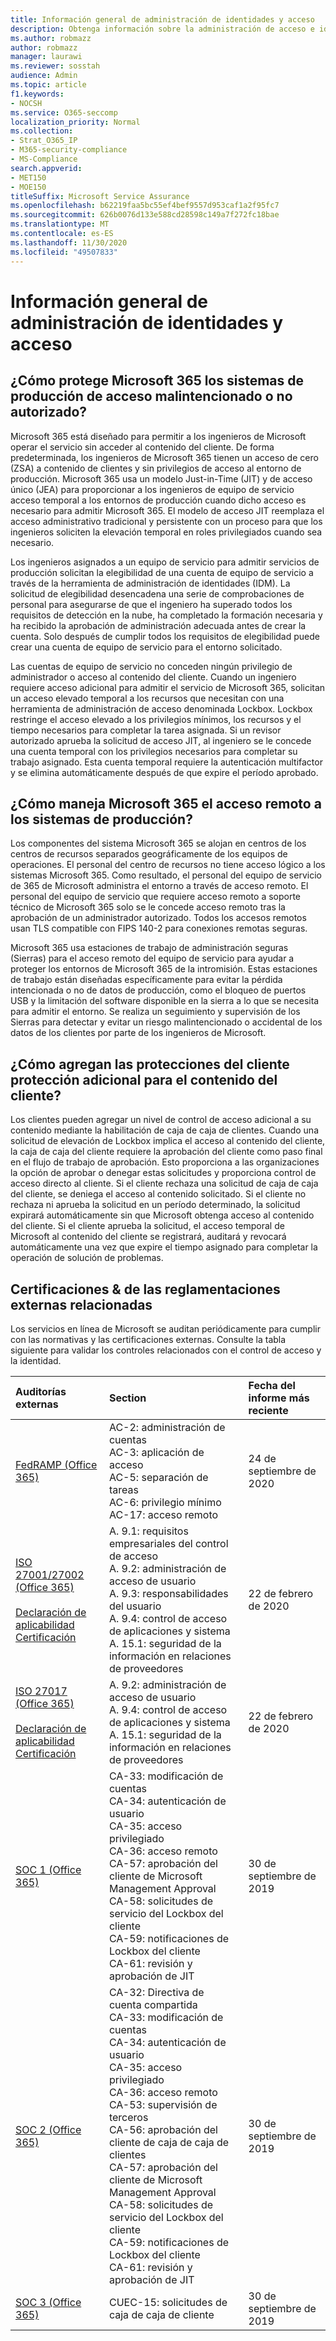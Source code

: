 ```yaml
---
title: Información general de administración de identidades y acceso
description: Obtenga información sobre la administración de acceso e identidades en Microsoft 365
ms.author: robmazz
author: robmazz
manager: laurawi
ms.reviewer: sosstah
audience: Admin
ms.topic: article
f1.keywords:
- NOCSH
ms.service: O365-seccomp
localization_priority: Normal
ms.collection:
- Strat_O365_IP
- M365-security-compliance
- MS-Compliance
search.appverid:
- MET150
- MOE150
titleSuffix: Microsoft Service Assurance
ms.openlocfilehash: b62219faa5bc55ef4bef9557d953caf1a2f95fc7
ms.sourcegitcommit: 626b0076d133e588cd28598c149a7f272fc18bae
ms.translationtype: MT
ms.contentlocale: es-ES
ms.lasthandoff: 11/30/2020
ms.locfileid: "49507833"
---
```

# <a name="identity-and-access-management-overview"></a>Información general de administración de identidades y acceso

## <a name="how-does-microsoft-365-protect-production-systems-from-unauthorized-or-malicious-access"></a>¿Cómo protege Microsoft 365 los sistemas de producción de acceso malintencionado o no autorizado?

Microsoft 365 está diseñado para permitir a los ingenieros de Microsoft operar el servicio sin acceder al contenido del cliente. De forma predeterminada, los ingenieros de Microsoft 365 tienen un acceso de cero (ZSA) a contenido de clientes y sin privilegios de acceso al entorno de producción. Microsoft 365 usa un modelo Just-in-Time (JIT) y de acceso único (JEA) para proporcionar a los ingenieros de equipo de servicio acceso temporal a los entornos de producción cuando dicho acceso es necesario para admitir Microsoft 365. El modelo de acceso JIT reemplaza el acceso administrativo tradicional y persistente con un proceso para que los ingenieros soliciten la elevación temporal en roles privilegiados cuando sea necesario.

Los ingenieros asignados a un equipo de servicio para admitir servicios de producción solicitan la elegibilidad de una cuenta de equipo de servicio a través de la herramienta de administración de identidades (IDM). La solicitud de elegibilidad desencadena una serie de comprobaciones de personal para asegurarse de que el ingeniero ha superado todos los requisitos de detección en la nube, ha completado la formación necesaria y ha recibido la aprobación de administración adecuada antes de crear la cuenta. Solo después de cumplir todos los requisitos de elegibilidad puede crear una cuenta de equipo de servicio para el entorno solicitado.

Las cuentas de equipo de servicio no conceden ningún privilegio de administrador o acceso al contenido del cliente. Cuando un ingeniero requiere acceso adicional para admitir el servicio de Microsoft 365, solicitan un acceso elevado temporal a los recursos que necesitan con una herramienta de administración de acceso denominada Lockbox. Lockbox restringe el acceso elevado a los privilegios mínimos, los recursos y el tiempo necesarios para completar la tarea asignada. Si un revisor autorizado aprueba la solicitud de acceso JIT, al ingeniero se le concede una cuenta temporal con los privilegios necesarios para completar su trabajo asignado. Esta cuenta temporal requiere la autenticación multifactor y se elimina automáticamente después de que expire el período aprobado.

## <a name="how-does-microsoft-365-handle-remote-access-to-production-systems"></a>¿Cómo maneja Microsoft 365 el acceso remoto a los sistemas de producción?

Los componentes del sistema Microsoft 365 se alojan en centros de los centros de recursos separados geográficamente de los equipos de operaciones. El personal del centro de recursos no tiene acceso lógico a los sistemas Microsoft 365. Como resultado, el personal del equipo de servicio de 365 de Microsoft administra el entorno a través de acceso remoto. El personal del equipo de servicio que requiere acceso remoto a soporte técnico de Microsoft 365 solo se le concede acceso remoto tras la aprobación de un administrador autorizado. Todos los accesos remotos usan TLS compatible con FIPS 140-2 para conexiones remotas seguras.

Microsoft 365 usa estaciones de trabajo de administración seguras (Sierras) para el acceso remoto del equipo de servicio para ayudar a proteger los entornos de Microsoft 365 de la intromisión. Estas estaciones de trabajo están diseñadas específicamente para evitar la pérdida intencionada o no de datos de producción, como el bloqueo de puertos USB y la limitación del software disponible en la sierra a lo que se necesita para admitir el entorno. Se realiza un seguimiento y supervisión de los Sierras para detectar y evitar un riesgo malintencionado o accidental de los datos de los clientes por parte de los ingenieros de Microsoft.

## <a name="how-does-customer-lockbox-add-additional-protection-for-customer-content"></a>¿Cómo agregan las protecciones del cliente protección adicional para el contenido del cliente?

Los clientes pueden agregar un nivel de control de acceso adicional a su contenido mediante la habilitación de caja de caja de clientes. Cuando una solicitud de elevación de Lockbox implica el acceso al contenido del cliente, la caja de caja del cliente requiere la aprobación del cliente como paso final en el flujo de trabajo de aprobación. Esto proporciona a las organizaciones la opción de aprobar o denegar estas solicitudes y proporciona control de acceso directo al cliente. Si el cliente rechaza una solicitud de caja de caja del cliente, se deniega el acceso al contenido solicitado. Si el cliente no rechaza ni aprueba la solicitud en un período determinado, la solicitud expirará automáticamente sin que Microsoft obtenga acceso al contenido del cliente. Si el cliente aprueba la solicitud, el acceso temporal de Microsoft al contenido del cliente se registrará, auditará y revocará automáticamente una vez que expire el tiempo asignado para completar la operación de solución de problemas.

## <a name="related-external-regulations--certifications"></a>Certificaciones & de las reglamentaciones externas relacionadas

Los servicios en línea de Microsoft se auditan periódicamente para cumplir con las normativas y las certificaciones externas. Consulte la tabla siguiente para validar los controles relacionados con el control de acceso y la identidad.

| **Auditorías externas** | **Section** | **Fecha del informe más reciente** |
|:--------------------|:------------|:-----------------------|
| [FedRAMP (Office 365)](https://compliance.microsoft.com/compliancemanager) | AC-2: administración de cuentas <br> AC-3: aplicación de acceso <br> AC-5: separación de tareas <br> AC-6: privilegio mínimo <br> AC-17: acceso remoto | 24 de septiembre de 2020 |
| [ISO 27001/27002 (Office 365)](https://servicetrust.microsoft.com/ViewPage/MSComplianceGuideV3?command=Download&downloadType=Document&downloadId=d7864d4f-e053-4cc4-a964-fa526d07c3be&tab=7027ead0-3d6b-11e9-b9e1-290b1eb4cdeb&docTab=7027ead0-3d6b-11e9-b9e1-290b1eb4cdeb_ISO_Reports) <br><br> [Declaración de aplicabilidad](https://servicetrust.microsoft.com/ViewPage/MSComplianceGuide?command=Download&downloadType=Document&downloadId=8ee1e46b-2ada-4e7b-bb7d-4c55a8cb6fcd&docTab=4ce99610-c9c0-11e7-8c2c-f908a777fa4d_ISO_Reports) <br> [Certificación](https://servicetrust.microsoft.com/ViewPage/MSComplianceGuideV3?command=Download&downloadType=Document&downloadId=1e84a14a-2468-45ac-9412-5e53250d57ec&tab=7027ead0-3d6b-11e9-b9e1-290b1eb4cdeb&docTab=7027ead0-3d6b-11e9-b9e1-290b1eb4cdeb_ISO_Reports) | A. 9.1: requisitos empresariales del control de acceso <br> A. 9.2: administración de acceso de usuario <br> A. 9.3: responsabilidades del usuario <br> A. 9.4: control de acceso de aplicaciones y sistema <br> A. 15.1: seguridad de la información en relaciones de proveedores | 22 de febrero de 2020 |
| [ISO 27017 (Office 365)](https://servicetrust.microsoft.com/ViewPage/MSComplianceGuideV3?command=Download&downloadType=Document&downloadId=d7864d4f-e053-4cc4-a964-fa526d07c3be&tab=7027ead0-3d6b-11e9-b9e1-290b1eb4cdeb&docTab=7027ead0-3d6b-11e9-b9e1-290b1eb4cdeb_ISO_Reports) <br><br> [Declaración de aplicabilidad](https://servicetrust.microsoft.com/ViewPage/MSComplianceGuide?command=Download&downloadType=Document&downloadId=8ee1e46b-2ada-4e7b-bb7d-4c55a8cb6fcd&docTab=4ce99610-c9c0-11e7-8c2c-f908a777fa4d_ISO_Reports) <br> [Certificación](https://servicetrust.microsoft.com/ViewPage/MSComplianceGuideV3?command=Download&downloadType=Document&downloadId=70de0999-5451-43a3-9ef4-761e8fbfb1a3&tab=7027ead0-3d6b-11e9-b9e1-290b1eb4cdeb&docTab=7027ead0-3d6b-11e9-b9e1-290b1eb4cdeb_ISO_Reports) | A. 9.2: administración de acceso de usuario <br> A. 9.4: control de acceso de aplicaciones y sistema <br> A. 15.1: seguridad de la información en relaciones de proveedores | 22 de febrero de 2020 |
| [SOC 1 (Office 365)](https://servicetrust.microsoft.com/ViewPage/MSComplianceGuideV3?command=Download&downloadType=Document&downloadId=b07c0f7b-6bd5-4544-8255-7a5f14bf914a&tab=7027ead0-3d6b-11e9-b9e1-290b1eb4cdeb&docTab=7027ead0-3d6b-11e9-b9e1-290b1eb4cdeb_SOC_/_SSAE_16_Reports) | CA-33: modificación de cuentas <br> CA-34: autenticación de usuario <br> CA-35: acceso privilegiado <br> CA-36: acceso remoto <br> CA-57: aprobación del cliente de Microsoft Management Approval <br> CA-58: solicitudes de servicio del Lockbox del cliente <br> CA-59: notificaciones de Lockbox del cliente <br> CA-61: revisión y aprobación de JIT | 30 de septiembre de 2019 |
| [SOC 2 (Office 365)](https://servicetrust.microsoft.com/ViewPage/MSComplianceGuideV3?command=Download&downloadType=Document&downloadId=fa062990-e758-4ddc-ace3-7fb21a301d09&tab=7027ead0-3d6b-11e9-b9e1-290b1eb4cdeb&docTab=7027ead0-3d6b-11e9-b9e1-290b1eb4cdeb_SOC_/_SSAE_16_Rep-11e9-b9e1-290b1eb4cdeb_SOC_/_SSAE_16_Reports) | CA-32: Directiva de cuenta compartida <br> CA-33: modificación de cuentas <br> CA-34: autenticación de usuario <br> CA-35: acceso privilegiado <br> CA-36: acceso remoto <br> CA-53: supervisión de terceros <br> CA-56: aprobación del cliente de caja de caja de clientes <br> CA-57: aprobación del cliente de Microsoft Management Approval <br> CA-58: solicitudes de servicio del Lockbox del cliente <br> CA-59: notificaciones de Lockbox del cliente <br> CA-61: revisión y aprobación de JIT | 30 de septiembre de 2019 |
| [SOC 3 (Office 365)](https://servicetrust.microsoft.com/ViewPage/MSComplianceGuideV3?command=Download&downloadType=Document&downloadId=9df8b99b-96ce-49a9-bff4-268031dcc9a6&tab=7027ead0-3d6b-11e9-b9e1-290b1eb4cdeb&docTab=7027ead0-3d6b-11e9-b9e1-290b1eb4cdeb_SOC_/_SSAE_16_Reports) | CUEC-15: solicitudes de caja de caja de cliente | 30 de septiembre de 2019 |